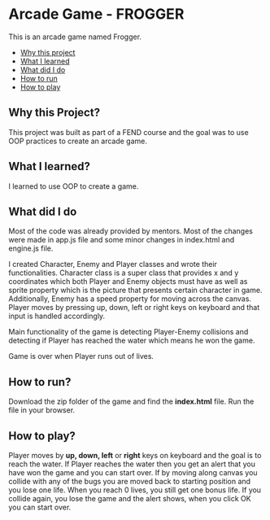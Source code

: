 # Arcade Game - FROGGER

This is an arcade game named Frogger.


* [Why this project](#why-this-project)
* [What I learned](#what-i-learned)
* [What did I do](#what-did-i-do)
* [How to run](#how-to-run)
* [How to play](#how-to-play)

## Why this Project?

This project was built as part of a FEND course and the goal was to use OOP practices to create an arcade game.

## What I learned?

I learned to use OOP to create a game.

## What did I do

Most of the code was already provided by mentors. Most of the changes were made in app.js file and some minor changes
in index.html and engine.js file.

I created Character, Enemy and Player classes and wrote their functionalities.
Character class is a super class that provides x and y coordinates which both Player and Enemy objects must have as well 
as sprite property which is the picture that presents certain character in game.
Additionally, Enemy has a speed property for moving across the canvas. Player moves by pressing up, down, left or right keys on keyboard
and that input is handled accordingly. 

Main functionality of the game is detecting Player-Enemy collisions and detecting if Player has reached the water which
means he won the game.

Game is over when Player runs out of lives.

## How to run?
Download the zip folder of the game and find the <strong>index.html</strong> file.
Run the file in your browser.

## How to play?
Player moves by <strong>up, down, left</strong> or <strong>right</strong> keys on keyboard and the goal is to reach the water.
If Player reaches the water then you get an alert that you have won the game and you can start over. If by moving along canvas
you collide with any of the bugs you are moved back to starting position and you lose one life. When you reach 0 lives, you 
still get one bonus life. If you collide again, you lose the game and the alert shows, when you click OK you can start over.